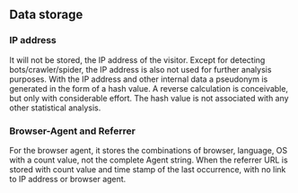 ## Data storage

### IP address

It will not be stored, the IP address of the visitor. Except for detecting
bots/crawler/spider, the IP address is also not used for further analysis purposes.
With the IP address and other internal data a pseudonym is generated in the
form of a hash value. A reverse calculation is conceivable, but only with
considerable effort. The hash value is not associated with any other statistical analysis.

### Browser-Agent and Referrer

For the browser agent, it stores the combinations of browser, language, OS with
a count value, not the complete Agent string. When the referrer URL is stored
with count value and time stamp of the last occurrence, with no link to IP
address or browser agent.

